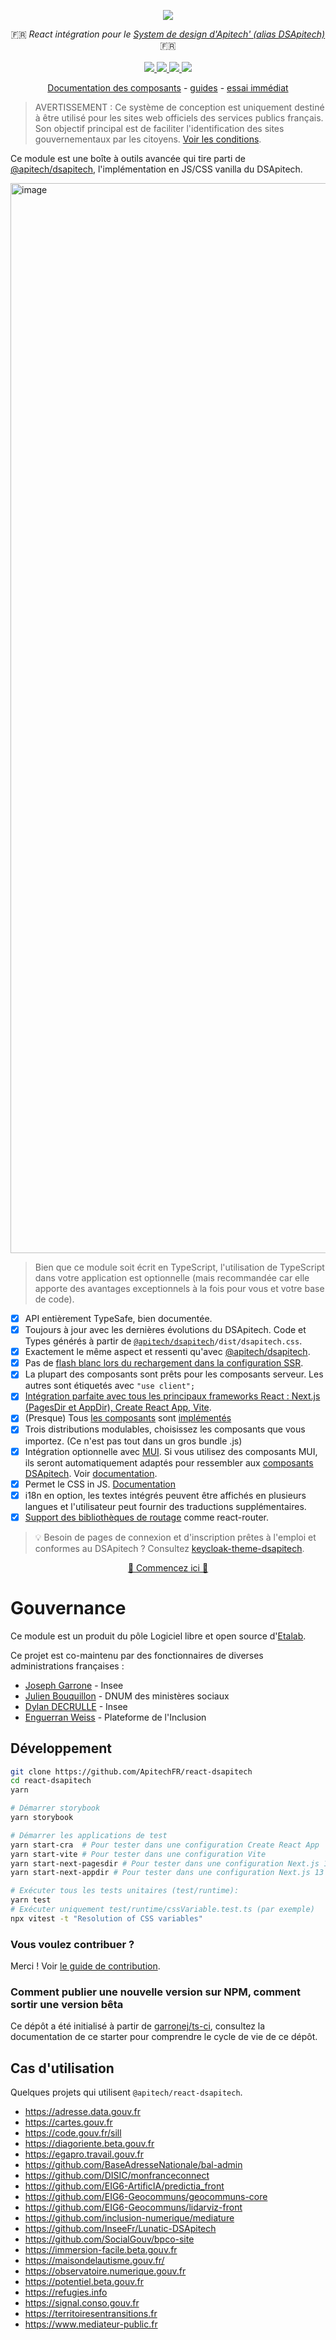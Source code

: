 <p align="center">
    <img src="https://github.com/ApitechFR/react-dsapitech/releases/download/assets/dsapitech-react_repo-card.png">  
</p>
<p align="center">
    🇫🇷 <i>React intégration pour le <a href="https://www.systeme-de-design.gouv.fr/">System de design d'Apitech' (alias DSApitech)</a></i> 🇫🇷 
    <br>
    <br>
    <a href="https://github.com/ApitechFR/react-dsapitech/actions">
      <img src="https://github.com/ApitechFR/react-dsapitech/actions/workflows/ci.yaml/badge.svg">
    </a>
    <a href="https://www.npmjs.com/package/@apitech/react-dsapitech">
      <img src="https://img.shields.io/npm/v/@apitech/react-dsapitech?logo=npm">
    </a>
    <a href="https://bundlephobia.com/package/@apitech/react-dsapitech">
      <img src="https://img.shields.io/bundlephobia/minzip/@apitech/react-dsapitech">
    </a>
    <a href="https://github.com/ApitechFR/react-dsapitech/blob/main/LICENSE">
      <img src="https://img.shields.io/npm/l/@apitech/react-dsapitech">
    </a>
</p>
<p align="center">
  <a href="https://components.react-dsapitech.codegouv.studio">Documentation des composants</a>
  -
  <a href="https://react-dsapitech.codegouv.studio">guides</a>
  -
  <a href="https://stackblitz.com/edit/nextjs-j2wba3?file=pages/index.tsx">essai immédiat</a>
</p>

> AVERTISSEMENT : Ce système de conception est uniquement destiné à être utilisé pour les sites web officiels des services publics français.  
> Son objectif principal est de faciliter l'identification des sites gouvernementaux par les citoyens. [Voir les conditions](https://www.systeme-de-design.gouv.fr/utilisation-et-organisation/perimetre-d-application).

Ce module est une boîte à outils avancée qui tire parti de [@apitech/dsapitech](https://github.com/GouvernementFR/dsapitech), l'implémentation en JS/CSS vanilla du DSApitech.

<a href="https://youtu.be/5q88JgXUAY4">
  <img width="1712" alt="image" src="https://user-images.githubusercontent.com/6702424/224423044-c1823249-eab6-4844-af43-d059c01416af.png">
</a>

> Bien que ce module soit écrit en TypeScript, l'utilisation de TypeScript dans votre application est optionnelle (mais recommandée car elle apporte des avantages exceptionnels à la fois pour vous et votre base de code).

-   [x] API entièrement TypeSafe, bien documentée.
-   [x] Toujours à jour avec les dernières évolutions du DSApitech.
        Code et Types générés à partir de [`@apitech/dsapitech`](https://www.npmjs.com/package/@apitech/dsapitech)`/dist/dsapitech.css`.
-   [x] Exactement le même aspect et ressenti qu'avec [@apitech/dsapitech](https://www.npmjs.com/package/@apitech/dsapitech).
-   [x] Pas de [flash blanc lors du rechargement dans la configuration SSR](https://github.com/codegouvfr/@apitech/react-dsapitech/issues/2#issuecomment-1257263480).
-   [x] La plupart des composants sont prêts pour les composants serveur. Les autres sont étiquetés avec `"use client";`
-   [x] [Intégration parfaite avec tous les principaux frameworks React : Next.js (PagesDir et AppDir), Create React App, Vite](https://react-dsapitech.codegouv.studio/).
-   [x] (Presque) Tous [les composants](https://www.systeme-de-design.gouv.fr/elements-d-interface) sont [implémentés](https://components.react-dsapitech.codegouv.studio/)
-   [x] Trois distributions modulables, choisissez les composants que vous importez. (Ce n'est pas tout dans un gros bundle .js)
-   [x] Intégration optionnelle avec [MUI](https://mui.com/). Si vous utilisez des composants MUI, ils seront
        automatiquement adaptés pour ressembler aux [composants DSApitech](https://www.systeme-de-design.gouv.fr/elements-d-interface). Voir [documentation](https://react-dsapitech.codegouv.studio/mui-integration).
-   [x] Permet le CSS in JS. [Documentation](https://react-dsapitech.codegouv.studio/css-in-js)
-   [x] i18n en option, les textes intégrés peuvent être affichés en plusieurs langues et l'utilisateur peut fournir des traductions supplémentaires.
-   [x] [Support des bibliothèques de routage](https://react-dsapitech.codegouv.studio/routing) comme react-router.

> 💡 Besoin de pages de connexion et d'inscription prêtes à l'emploi et conformes au DSApitech ? Consultez [keycloak-theme-dsapitech](https://github.com/codegouvfr/keycloak-theme-dsapitech).

<p align="center">
  <a href="https://react-dsapitech.codegouv.studio/">🚀 Commencez ici 🚀 </a>
</p>

# Gouvernance

Ce module est un produit du pôle Logiciel libre et open source d'[Etalab](https://code.gouv.fr/en/mission/).

Ce projet est co-maintenu par des fonctionnaires de diverses administrations françaises :

-   [Joseph Garrone](https://github.com/garronej) - Insee
-   [Julien Bouquillon](https://github.com/revolunet) - DNUM des ministères sociaux
-   [Dylan DECRULLE](https://github.com/ddecrulle) - Insee
-   [Enguerran Weiss](https://github.com/enguerranws) - Plateforme de l'Inclusion

## Développement

```bash
git clone https://github.com/ApitechFR/react-dsapitech
cd react-dsapitech
yarn

# Démarrer storybook
yarn storybook

# Démarrer les applications de test
yarn start-cra  # Pour tester dans une configuration Create React App
yarn start-vite # Pour tester dans une configuration Vite
yarn start-next-pagesdir # Pour tester dans une configuration Next.js 13 PagesDir (la configuration par défaut)
yarn start-next-appdir # Pour tester dans une configuration Next.js 13 AppDir

# Exécuter tous les tests unitaires (test/runtime):
yarn test
# Exécuter uniquement test/runtime/cssVariable.test.ts (par exemple)
npx vitest -t "Resolution of CSS variables"
```

### Vous voulez contribuer ?

Merci ! Voir [le guide de contribution](https://github.com/ApitechFR/react-dsapitech/blob/main/CONTRIBUTING.md).

### Comment publier une nouvelle version sur NPM, comment sortir une version bêta

Ce dépôt a été initialisé à partir de [garronej/ts-ci](https://github.com/garronej/ts-ci), consultez la
documentation de ce starter pour comprendre le cycle de vie de ce dépôt.

## Cas d'utilisation

Quelques projets qui utilisent `@apitech/react-dsapitech`.

-   https://adresse.data.gouv.fr
-   https://cartes.gouv.fr
-   https://code.gouv.fr/sill
-   https://diagoriente.beta.gouv.fr
-   https://egapro.travail.gouv.fr
-   https://github.com/BaseAdresseNationale/bal-admin
-   https://github.com/DISIC/monfranceconnect
-   https://github.com/EIG6-ArtificIA/predictia_front
-   https://github.com/EIG6-Geocommuns/geocommuns-core
-   https://github.com/EIG6-Geocommuns/lidarviz-front
-   https://github.com/inclusion-numerique/mediature
-   https://github.com/InseeFr/Lunatic-DSApitech
-   https://github.com/SocialGouv/bpco-site
-   https://immersion-facile.beta.gouv.fr
-   https://maisondelautisme.gouv.fr/
-   https://observatoire.numerique.gouv.fr
-   https://potentiel.beta.gouv.fr
-   https://refugies.info
-   https://signal.conso.gouv.fr
-   https://territoiresentransitions.fr
-   https://www.mediateur-public.fr
